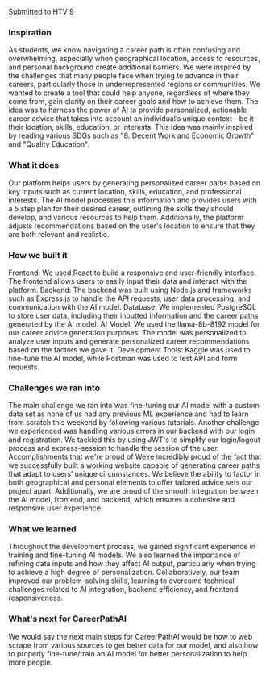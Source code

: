Submitted to HTV 9

### **Inspiration**

As students, we know navigating a career path is often confusing and overwhelming, especially when geographical location, access to resources, and personal background create additional barriers. We were inspired by the challenges that many people face when trying to advance in their careers, particularly those in underrepresented regions or communities. We wanted to create a tool that could help anyone, regardless of where they come from, gain clarity on their career goals and how to achieve them. The idea was to harness the power of AI to provide personalized, actionable career advice that takes into account an individual’s unique context—be it their location, skills, education, or interests. This idea was mainly inspired by reading various SDGs such as "8. Decent Work and Economic Growth" and "Quality Education".

### **What it does**

Our platform helps users by generating personalized career paths based on key inputs such as current location, skills, education, and professional interests. The AI model processes this information and provides users with a 5 step plan for their desired career, outlining the skills they should develop, and various resources to help them. Additionally, the platform adjusts recommendations based on the user's location to ensure that they are both relevant and realistic.

### **How we built it**

Frontend: We used React to build a responsive and user-friendly interface. The frontend allows users to easily input their data and interact with the platform. Backend: The backend was built using Node.js and frameworks such as Express.js to handle the API requests, user data processing, and communication with the AI model. Database: We implemented PostgreSQL to store user data, including their inputted information and the career paths generated by the AI model. AI Model: We used the llama-8b-8192 model for our career advice generation purposes. The model was personalized to analyze user inputs and generate personalized career recommendations based on the factors we gave it. Development Tools: Kaggle was used to fine-tune the AI model, while Postman was used to test API and form requests.

### **Challenges we ran into**

The main challenge we ran into was fine-tuning our AI model with a custom data set as none of us had any previous ML experience and had to learn from scratch this weekend by following various tutorials.
Another challenge we experienced was handling various errors in our backend with our login and registration. We tackled this by using JWT's to simplify our login/logout process and express-session to handle the session of the user.
Accomplishments that we're proud of
We’re incredibly proud of the fact that we successfully built a working website capable of generating career paths that adapt to users’ unique circumstances. We believe the ability to factor in both geographical and personal elements to offer tailored advice sets our project apart. Additionally, we are proud of the smooth integration between the AI model, frontend, and backend, which ensures a cohesive and responsive user experience.

### **What we learned**

Throughout the development process, we gained significant experience in training and fine-tuning AI models. We also learned the importance of refining data inputs and how they affect AI output, particularly when trying to achieve a high degree of personalization. Collaboratively, our team improved our problem-solving skills, learning to overcome technical challenges related to AI integration, backend efficiency, and frontend responsiveness.

### **What's next for CareerPathAI**

We would say the next main steps for CareerPathAI would be how to web scrape from various sources to get better data for our model, and also how to properly fine-tune/train an AI model for better personalization to help more people.
